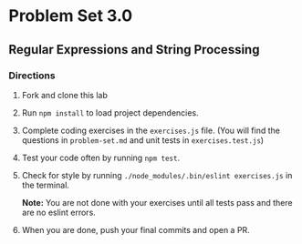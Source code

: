 # Problem Set 3.0
## Regular Expressions and String Processing 

### Directions
1. Fork and clone this lab
2. Run `npm install` to load project dependencies.
3. Complete coding exercises in the `exercises.js` file. (You will find the questions in `problem-set.md` and unit tests in `exercises.test.js`)
4. Test your code often by running `npm test`.
5. Check for style by running `./node_modules/.bin/eslint exercises.js` in the terminal.

   **Note:** You are not done with your exercises until all tests pass and there are no eslint errors.

9. When you are done, push your final commits and open a PR.
